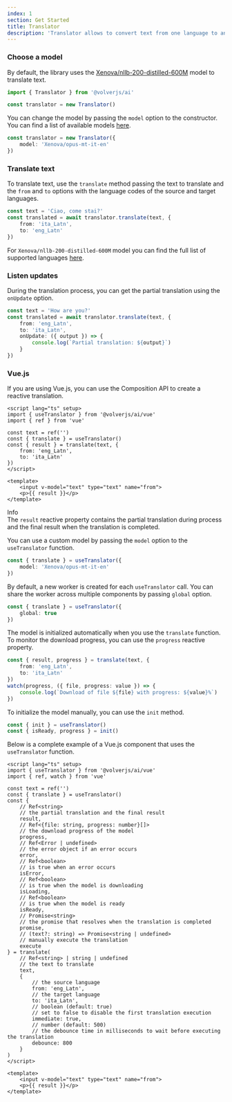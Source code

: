 ```yaml
---
index: 1
section: Get Started
title: Translator
description: 'Translator allows to convert text from one language to another with the AI model of your choice.'
---
```


### Choose a model

By default, the library uses the [Xenova/nllb-200-distilled-600M](https://huggingface.co/Xenova/nllb-200-distilled-600M) model to translate text.

```typescript
import { Translator } from '@volverjs/ai'

const translator = new Translator()
```
You can change the model by passing the `model` option to the constructor. You can find a list of available models [here](https://huggingface.co/models?pipeline_tag=translation&library=transformers.js&sort=downloads).

```typescript
const translator = new Translator({
    model: 'Xenova/opus-mt-it-en'
})
```

### Translate text

To translate text, use the `translate` method passing the text to translate and the `from` and `to` options with the language codes of the source and target languages.

```typescript
const text = 'Ciao, come stai?'
const translated = await translator.translate(text, {
    from: 'ita_Latn',
    to: 'eng_Latn'
})
```

For `Xenova/nllb-200-distilled-600M` model you can find the full list of supported languages [here](https://github.com/facebookresearch/flores/blob/main/flores200/README.md#languages-in-flores-200).

### Listen updates

During the translation process, you can get the partial translation using the `onUpdate` option.

```typescript
const text = 'How are you?'
const translated = await translator.translate(text, {
    from: 'eng_Latn',
    to: 'ita_Latn',
    onUpdate: ({ output }) => {
        console.log(`Partial translation: ${output}`)
    }
})
```

### Vue.js

If you are using Vue.js, you can use the Composition API to create a reactive translation.

```markup
<script lang="ts" setup>
import { useTranslator } from '@volverjs/ai/vue'
import { ref } from 'vue'

const text = ref('')
const { translate } = useTranslator()
const { result } = translate(text, {
    from: 'eng_Latn',
    to: 'ita_Latn'
})
</script>

<template>
    <input v-model="text" type="text" name="from">
    <p>{{ result }}</p>
</template>
```
<div class="vv-alert vv-alert--callout vv-alert--info mb-md">
  <div class="vv-alert__header">
    <div class="vv-alert__title">Info</div>
  </div>
  <div class="vv-alert__content">The <code>result</code> reactive property contains the partial translation during process
   and the final result when the translation is completed.</div>
</div>

You can use a custom model by passing the `model` option to the `useTranslator` function.

```typescript
const { translate } = useTranslator({
    model: 'Xenova/opus-mt-it-en'
})
```

By default, a new worker is created for each `useTranslator` call. You can share the worker across multiple components by passing `global` option.

```typescript
const { translate } = useTranslator({
    global: true
})
```

The model is initialized automatically when you use the `translate` function.
To monitor the download progress, you can use the `progress` reactive property.

```typescript
const { result, progress } = translate(text, {
    from: 'eng_Latn',
    to: 'ita_Latn'
})
watch(progress, ({ file, progress: value }) => {
    console.log(`Download of file ${file} with progress: ${value}%`)
})
```

To initialize the model manually, you can use the `init` method.

```typescript
const { init } = useTranslator()
const { isReady, progress } = init()
```

Below is a complete example of a Vue.js component that uses the `useTranslator` function.

```markup
<script lang="ts" setup>
import { useTranslator } from '@volverjs/ai/vue'
import { ref, watch } from 'vue'

const text = ref('')
const { translate } = useTranslator()
const {
    // Ref<string>
    // the partial translation and the final result
    result,
    // Ref<{file: string, progress: number}[]>
    // the download progress of the model
    progress,
    // Ref<Error | undefined>
    // the error object if an error occurs
    error,
    // Ref<boolean>
    // is true when an error occurs
    isError,
    // Ref<boolean>
    // is true when the model is downloading
    isLoading,
    // Ref<boolean>
    // is true when the model is ready
    isReady,
    // Promise<string>
    // the promise that resolves when the translation is completed
    promise,
    // (text?: string) => Promise<string | undefined>
    // manually execute the translation
    execute
} = translate(
    // Ref<string> | string | undefined
    // the text to translate
    text,
    {
        // the source language
        from: 'eng_Latn',
        // the target language
        to: 'ita_Latn',
        // boolean (default: true)
        // set to false to disable the first translation execution
        immediate: true,
        // number (default: 500)
        // the debounce time in milliseconds to wait before executing the translation
        debounce: 800
    }
)
</script>

<template>
    <input v-model="text" type="text" name="from">
    <p>{{ result }}</p>
</template>
```
